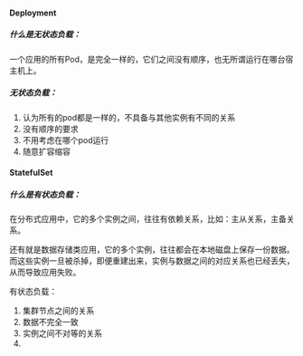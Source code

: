 #### Deployment

##### 什么是无状态负载：

一个应用的所有Pod，是完全一样的，它们之间没有顺序，也无所谓运行在哪台宿主机上。

##### 无状态负载：

1. 认为所有的pod都是一样的，不具备与其他实例有不同的关系
2. 没有顺序的要求
3. 不用考虑在哪个pod运行
4. 随意扩容缩容







#### StatefulSet

##### 什么是有状态负载：

在分布式应用中，它的多个实例之间，往往有依赖关系，比如：主从关系，主备关系。

还有就是数据存储类应用，它的多个实例，往往都会在本地磁盘上保存一份数据。而这些实例一旦被杀掉，即便重建出来，实例与数据之间的对应关系也已经丢失，从而导致应用失败。

有状态负载：

1. 集群节点之间的关系
2. 数据不完全一致
3. 实例之间不对等的关系
4. 